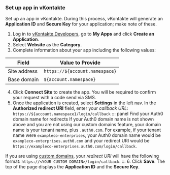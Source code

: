 ### Set up app in vKontakte
Set up an app in vKontakte. During this process, vKontakte will generate an **Application ID** and **Secure Key** for your application; make note of these.
1. Log in to [vKontakte Developers](https://new.vk.com/dev), go to **My Apps** and click **Create an Application**.
2. Select **Website** as the **Category**. 
3. Complete information about your app including the following values:

| Field | Value to Provide |
| - | - |
| Site address | `https://${account.namespace}` |
| Base domain | `${account.namespace}` |

4. Click **Connect Site** to create the app. You will be required to confirm your request with a code send via SMS.
5. Once the application is created, select **Settings** in the left nav. In the **Authorized redirect URI** field, enter your <dfn data-key="callback">callback URL</dfn>:
  `https://${account.namespace}/login/callback`
::: panel Find your Auth0 domain name for redirects
If your Auth0 domain name is not shown above and you are not using our custom domains feature, your domain name is your tenant name, plus `.auth0.com`. For example, if your tenant name were `exampleco-enterprises`, your Auth0 domain name would be `exampleco-enterprises.auth0.com` and your redirect URI would be `https://exampleco-enterprises.auth0.com/login/callback`.

If you are using [custom domains](/custom-domains), your <dfn data-key="callback">redirect URI</dfn> will have the following format: `https://<YOUR CUSTOM DOMAIN>/login/callback`.
:::
6. Click **Save**. The top of the page displays the **Application ID** and the **Secure Key**.
